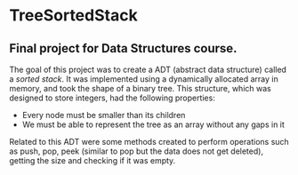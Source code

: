 # TreeSortedStack
Final project for Data Structures course.
---
The goal of this project was to create a ADT (abstract data structure) called a *sorted stack*. It was implemented using a dynamically allocated array in memory, and took the shape of a binary tree. This structure, which was designed to store integers, had the following properties:
* Every node must be smaller than its children
* We must be able to represent the tree as an array without any gaps in it

Related to this ADT were some methods created to perform operations such as push, pop, peek (similar to pop but the data does not get deleted), getting the size and checking if it was empty.

